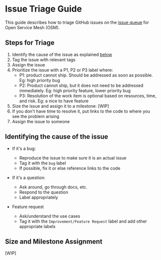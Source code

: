 # Issue Triage Guide

This guide describes how to triage GitHub issues on the [issue queue](https://github.com/openservicemesh/osm/issues) for Open Service Mesh (OSM).

## Steps for Triage
1. Identify the cause of the issue as explained [below](#identifying-the-cause-of-the-issue)
2. Tag the issue with relevant tags
3. Assign the issue
4. Prioritize the issue with a P1, P2 or P3 label where:
    - P1: product cannot ship. Should be addressed as soon as possible. Eg: high priority bug
    - P2: Product cannot ship, but it does not need to be addressed immediately. Eg: high priority feature, lower priority bug
    - P3: Resolution of the work item is optional based on resources, time, and risk. Eg: a nice to have feature
5. Size the issue and assign it to a milestone:
    [WIP]
6. If you don't have time to resolve it, put links to the code to where you see the problem arising
7. Assign the issue to someone


## Identifying the cause of the issue
- If it's a bug: 
    - Reproduce the issue to make sure it is an actual issue
    - Tag it with the `bug` label
    - If possible, fix it or else reference links to the code 

- If it's a question: 
    - Ask around, go through docs, etc.
    - Respond to the question
    - Label appropriately

- Feature request 
    - Ask/understand the use cases
    - Tag it with the `Improvement/Feature Request` label and add other appropriate labels

 
## Size and Milestone Assignment
[WIP]
